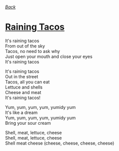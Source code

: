 ###### [Back](../Readme.md)
# [Raining Tacos](tabs.md)
It's raining tacos  
From out of the sky  
Tacos, no need to ask why  
Just open your mouth and close your eyes  
It's raining tacos  

It's raining tacos  
Out in the street  
Tacos, all you can eat  
Lettuce and shells  
Cheese and meat  
It's raining tacos!  

Yum, yum, yum, yum, yumidy yum  
It's like a dream  
Yum, yum, yum, yum, yumidy yum  
Bring your sour cream  

Shell, meat, lettuce, cheese  
Shell, meat, lettuce, cheese  
Shell meat cheese (cheese, cheese, cheese, cheese)  
